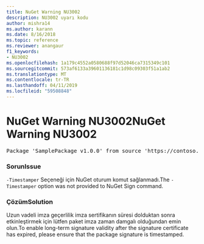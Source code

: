 ```yaml
---
title: NuGet Warning NU3002
description: NU3002 uyarı kodu
author: mishra14
ms.author: karann
ms.date: 8/16/2018
ms.topic: reference
ms.reviewer: anangaur
f1_keywords:
- NU3002
ms.openlocfilehash: 1a179c4552a0580688f97d52046ca7315349c101
ms.sourcegitcommit: 573af6133a39601136181c1d98c09303f51a1ab2
ms.translationtype: MT
ms.contentlocale: tr-TR
ms.lasthandoff: 04/11/2019
ms.locfileid: "59508848"
---
```

# <a name="nuget-warning-nu3002"></a><span data-ttu-id="b2893-103">NuGet Warning NU3002</span><span class="sxs-lookup"><span data-stu-id="b2893-103">NuGet Warning NU3002</span></span>

<pre>Package 'SamplePackage v1.0.0' from source 'https://contoso.com/index.json': The '-Timestamper' option was not provided. The signed package will not be timestamped. To learn more about this option, please visit https://docs.nuget.org/docs/reference/command-line-reference.</pre>

### <a name="issue"></a><span data-ttu-id="b2893-104">Sorun</span><span class="sxs-lookup"><span data-stu-id="b2893-104">Issue</span></span>

<span data-ttu-id="b2893-105">`-Timestamper` Seçeneği için NuGet oturum komut sağlanmadı.</span><span class="sxs-lookup"><span data-stu-id="b2893-105">The `-Timestamper` option was not provided to NuGet Sign command.</span></span>


### <a name="solution"></a><span data-ttu-id="b2893-106">Çözüm</span><span class="sxs-lookup"><span data-stu-id="b2893-106">Solution</span></span>

<span data-ttu-id="b2893-107">Uzun vadeli imza geçerlilik imza sertifikanın süresi dolduktan sonra etkinleştirmek için lütfen paket imza zaman damgalı olduğundan emin olun.</span><span class="sxs-lookup"><span data-stu-id="b2893-107">To enable long-term signature validity after the signature certificate has expired, please ensure that the package signature is timestamped.</span></span>


